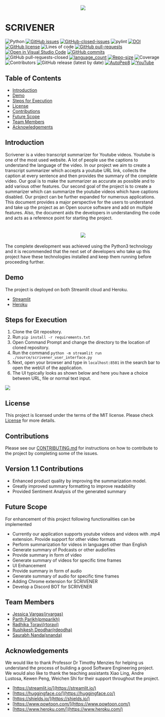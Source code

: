 <h1 align="center">
 <img src="https://github.com/anshulp2912/scrivener/blob/main/media/logo/logo.gif" />
</h1>

# SCRIVENER 

![Python](https://img.shields.io/badge/python-3670A0?style=flat&logo=python&logoColor=ffdd54)
[![GitHub issues](https://img.shields.io/github/issues/TommasU/scrivener)](https://github.com/TommasU/scrivener/issues)
[![GitHub-closed-issues](https://img.shields.io/github/issues-closed-raw/TommasU/scrivener)](https://GitHub.com/TommasU/scrivener/)
![pylint](https://img.shields.io/badge/-pylint-orange)
[![DOI](https://zenodo.org/badge/DOI/10.5281/zenodo.5601143.svg)](https://doi.org/10.5281/zenodo.5601143)
[![GitHub license](https://img.shields.io/github/license/TommasU/scrivener)](https://github.com/TommasU/scrivener/blob/main/LICENSE)
![Lines of code](https://img.shields.io/tokei/lines/github/TommasU/scrivener)
[![GitHub pull-requests](https://img.shields.io/github/issues-pr/TommasU/scrivener)](https://github.com/TommasU/scrivener/issues/pull/)
[![Open in Visual Studio Code](https://open.vscode.dev/badges/open-in-vscode.svg)](https://open.vscode.dev/TommasU/scrivener/Developer/badges)
[![GitHub commits](https://badgen.net/github/last-commit/TommasU/scrivener)](https://github.com/TommasU/scrivener/)
![GitHub pull-requests-closed](https://img.shields.io/github/issues-pr-closed-raw/TommasU/scrivener)
[![language_count](https://img.shields.io/github/languages/count/TommasU/scrivener)](https://GitHub.com/TommasU/scrivener/) 
[![Repo-size](https://img.shields.io/github/repo-size/TommasU/scrivener)](https://GitHub.com/TommasU/scrivener/)
![Coverage](https://img.shields.io/badge/Coverage-97%25-red)
![Contributors](https://img.shields.io/badge/Contributors-5-yellowgreen)
![GitHub release (latest by date)](https://img.shields.io/github/v/release/TommasU/scrivener)
[![AutoPep8](https://img.shields.io/badge/AutoPep8-1.6.0-brightgreen)](https://pypi.org/project/autopep8/)
[![YouTube](https://img.shields.io/badge/YouTube-FF0000?style=for-the-badge&logo=youtube&logoColor=white)](https://www.youtube.com/watch?v=_pg9M32LiG8&ab_channel=AnshulPatel)

## Table of Contents
- [Introduction](#Introduction)
- [Demo](#Demo)
- [Steps for Execution](#ExecutionSteps)
- [License](#License)
- [Contributions](#Contributions)
- [Future Scope](#FutureScope)
- [Team Members](#TeamMember)
- [Acknowledgements](#Acknowledgement)

## Introduction <a name="Introduction"></a>

Scrivener is a video transcript summarizer for Youtube videos. Youtube is one of the most used website. A lot of people use the captions to understand the language of the video. In our project we aim to create a transcript summarizer which accepts a youtube URL link, collects the caption at every sentence and then provides the summary of the complete video. Our goal is to make the summarizer as accurate as possible and to add various other features. Our second goal of the project is to create a summarizer which can summarize the youtube videos which have captions disabled. Our project can be further expanded for numerous applications. This document provides a major perspective for the users to understand and take up the project as an Open source software and add on multiple features. Also, the document aids the developers in understanding the code and acts as a reference point for starting the project.

<h1 align="center">
 <img src="https://github.com/anshulp2912/scrivener/blob/main/media/working_animation/scrivener_working.gif" />
</h1>

The complete development was achieved using the Python3 technology and it is recommended that the next set of developers who take up this project have these technologies installed and keep them running before proceeding further.

## Demo <a name="Demo"></a>
The project is deployed on both Streamlit cloud and Heroku.
- [Streamlit](https://share.streamlit.io/anshulp2912/scrivener/main/source/scrivener_user_interface.py)
- [Heroku](https://scrivener-heroku.herokuapp.com/)

## Steps for Execution <a name="ExecutionSteps"></a>
1. Clone the Git repository.
2. Run `pip install -r requirements.txt`
3. Open Command Prompt and change the directory to the location of cloned repository.
4. Run the command `python -m streamlit run ./source/scrivener_user_interface.py`
5. Next, open your browser and type in `localhost:8501` in the search bar to open the webUI of the application.
6. The UI typically looks as shown below and here you have a choice between URL, file or normal text input.

<img src="https://github.com/anshulp2912/scrivener/blob/main/media/demo.PNG" />

## License <a name="License"></a>
This project is licensed under the terms of the MIT license. Please check [License](https://github.com/TommasU/scrivener/blob/main/LICENSE) for more details.

## Contributions <a name="Contributions"></a>
Please see our [CONTRIBUTING.md](https://github.com/TommasU/scrivener/blob/main/CONTRIBUTING.md) for instructions on how to contribute to the project by completing some of the issues.

## Version 1.1 Contributions
- Enhanced product quality by improving the summarization model.
- Greatly improved summary formatting to improve readability
- Provided Sentiment Analysis of the generated summary

## Future Scope <a name="FutureScope"></a>
For enhancement of this project following functionalities can be implemented
- Currently our application supports youtube videos and videos with .mp4 extension. Provide support for other video formats
- Perform summarization for videos in languages other than English
- Generate summary of Podcasts or other audiofiles
- Provide summary in form of video
- Generate summary of videos for specific time frames
- UI Enhancement
- Provide summary in form of audio
- Generate summary of audio for specific time frames
- Adding Chrome extension for SCRIVENER
- Develop a Discord BOT for SCRIVENER

## Team Members <a name="TeamMember"></a>

- [Jessica Vargas(jrvargas)](jrvargas@ncsu.edu) <br> 
- [Parth Parikh(pmparikh)](pmparikh@ncsu.edu) <br>
- [Radhika Toravi(rtoravi)](rtoravi@ncsu.edu) <br>
- [Rushikesh Deodhar(rdeodha)](rdeodha@ncsu.edu) <br>
- [Saurabh Nanda(snanda)](snanda2@ncsu.edu) <br>
				
## Acknowledgements <a name="Acknowledgement"></a>
We would like to thank Professor Dr Timothy Menzies for helping us understand the process of building a good Software Engineering project. We would also like to thank the teaching assistants Xiao Ling, Andre Lustosa, Kewen Peng, Weichen Shi for their support throughout the project.
- [https://streamlit.io/](https://streamlit.io/)
- [https://huggingface.co/](https://huggingface.co/)
- [https://shields.io/](https://shields.io/)
- [https://www.powtoon.com/](https://www.powtoon.com/)
- [https://www.heroku.com/](https://www.heroku.com/)
